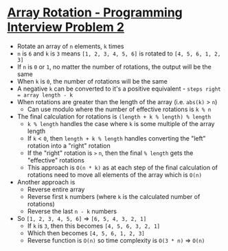 # [Array Rotation - Programming Interview Problem 2](https://medium.com/@vojtastavik/array-rotation-programming-interview-problem-ii-92edaa421434)

* Rotate an array of `n` elements, `k` times
* `n` is `6` and `k` is `3` means `[1, 2, 3, 4, 5, 6]` is rotated to `[4, 5, 6, 1, 2, 3]`
* If `n` is `0` or `1`, no matter the number of rotations, the output will be the same
* When `k` is `0`, the number of rotations will be the same
* A negative `k` can be converted to it's a positive equivalent - `steps right = array length - k`
* When rotations are greater than the length of the array (i.e. `abs(k)` > `n`)
  * Can use modulo where the number of effective rotations is `k % n`
* The final calculation for rotations is `(length + k % length) % length`
  * `k % length` handles the case where `k` is some multiple of the array length
  * If `k` < `0`, then `length + k % length` handles converting the "left" rotation into a "right" rotation
  * If the "right" rotation is `>` `n`, then the final `% length` gets the "effective" rotations
  * This approach is `O(n * k)` as at each step of the final calculation of rotations need to move all elements of the array which is `O(n)`
* Another approach is 
  * Reverse entire array
  * Reverse first `k` numbers (where `k` is the calculated number of rotations)
  * Reverse the last `n - k` numbers
* So `[1, 2, 3, 4, 5, 6]` => `[6, 5, 4, 3, 2, 1]`
  * If `k` is `3`, then this becomes `[4, 5, 6, 3, 2, 1]`
  * Which then becomes `[4, 5, 6, 1, 2, 3]`
  * Reverse function is `O(n)` so time complexity is `O(3 * n)` => `O(n)`

